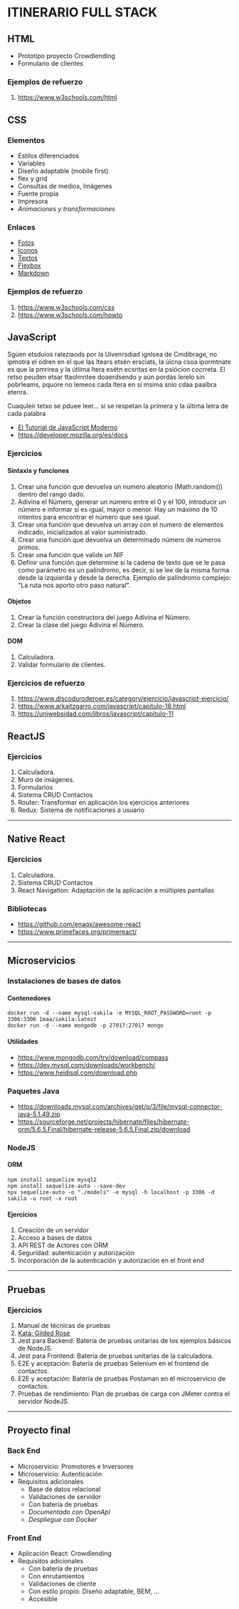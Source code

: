 # ITINERARIO FULL STACK

## HTML

- Prototipo proyecto Crowdlending
- Formulario de clientes

### Ejemplos de refuerzo

  1. <https://www.w3schools.com/html>

## CSS

### Elementos

- Estilos diferenciados
- Variables
- Diseño adaptable (mobile first)
- flex y grid
- Consultas de medios, Imágenes
- Fuente propia
- Impresora
- *Animaciones y transformaciones*

### Enlaces

- [Fotos](https://picsum.photos/)
- [Iconos](https://fontawesome.com/)
- [Textos](https://www.lipsum.com/)
- [Flexbox](https://flexboxfroggy.com/#es)
- [Markdown](https://www.markdownguide.org/basic-syntax/)

### Ejemplos de refuerzo

  1. <https://www.w3schools.com/css>
  2. <https://www.w3schools.com/howto>

## JavaScript

Sgúen etsduios raleziaods por la Uivenrsdiad ignlsea de Cmdibrage, no ipmotra el odren en el que las ltears etsén ersciats, la úicna csoa ipormtnate es que la pmrirea y la útlima ltera esétn ecsritas en la psiócion cocrreta. El retso peuden etsar ttaolmntee doaerdsendo y aún pordás lerelo sin pobrleams, pquore no lemeos cada ltera en sí msima snio cdaa paalbra etenra.

Cuaquleir tetxo se pduee leer... si se respetan la primera y la última letra de cada palabra

- [El Tutorial de JavaScript Moderno](https://es.javascript.info/)
- <https://developer.mozilla.org/es/docs>

### Ejercicios

#### Sintaxis y funciones

1. Crear una función que devuelva un numero aleatorio (Math.random()) dentro del rango dado.
2. Adivina el Número, generar un número entre el 0 y el 100, introducir un número e informar si es igual, mayor o menor. Hay un máximo de 10 intentos para encontrar el número que sea igual.
3. Crear una función que devuelva un array con el numero de elementos indicado, inicializados al valor suministrado.
4. Crear una función que devuelva un determinado número de números primos.
5. Crear una función que valide un NIF
6. Definir una función que determine si la cadena de texto que se le pasa como parámetro es un palíndromo, es decir, si se lee de la misma forma desde la izquierda y desde la derecha. Ejemplo de palíndromo complejo: "La ruta nos aporto otro paso natural".

#### Objetos

1. Crear la función constructora del juego Adivina el Número.
2. Crear la clase del juego Adivina el Número.

#### DOM

1. Calculadora.
2. Validar formulario de clientes.

### Ejercicios de refuerzo

  1. <https://www.discoduroderoer.es/category/ejercicio/javascript-ejercicio/>
  2. <https://www.arkaitzgarro.com/javascript/capitulo-18.html>
  3. <https://uniwebsidad.com/libros/javascript/capitulo-11>

## ReactJS

### Ejercicios

1. Calculadora.
2. Muro de imágenes.
3. Formularios
4. Sistema CRUD Contactos
5. Router: Transformar en aplicación los ejercicios anteriores
6. Redux: Sistema de notificaciones a usuario

---

## Native React

### Ejercicios

1. Calculadora.
2. Sistema CRUD Contactos
3. React Navigation: Adaptación de la aplicación a múltiples pantallas

### Bibliotecas

- <https://github.com/enaqx/awesome-react>
- <https://www.primefaces.org/primereact/>

---

## Microservicios

### Instalaciones de bases de datos

#### Contenedores

    docker run -d --name mysql-sakila -e MYSQL_ROOT_PASSWORD=root -p 3306:3306 1maa/sakila:latest  
    docker run -d --name mongodb -p 27017:27017 mongo

#### Utilidades

- https://www.mongodb.com/try/download/compass  
- https://dev.mysql.com/downloads/workbench/
- https://www.heidisql.com/download.php  

### Paquetes Java

- https://downloads.mysql.com/archives/get/p/3/file/mysql-connector-java-5.1.49.zip  
- https://sourceforge.net/projects/hibernate/files/hibernate-orm/5.6.5.Final/hibernate-release-5.6.5.Final.zip/download

### NodeJS

#### ORM

    npm install sequelize mysql2  
    npm install sequelize-auto --save-dev  
    npx sequelize-auto -o "./models" -e mysql -h localhost -p 3306 -d sakila -u root -x root

#### Ejercicios

1. Creación de un servidor
2. Acceso a bases de datos
3. API REST de Actores con ORM
4. Seguridad: autenticación y autorización
5. Incorporación de la autenticación y autorización en el front end

---

## Pruebas

### Ejercicios

1. Manual de técnicas de pruebas
2. [Kata: Gilded Rose](https://github.com/emilybache/GildedRose-Refactoring-Kata/blob/master/GildedRoseRequirements_es.md)
3. Jest para Backend: Batería de pruebas unitarias de los ejemplos básicos de NodeJS.
4. Jest para Frontend: Batería de pruebas unitarias de la calculadora.
5. E2E y aceptación: Batería de pruebas Selenium en el frontend de contactos.
6. E2E y aceptación: Batería de pruebas Postaman en el microservicio de contactos.
7. Pruebas de rendimiento: Plan de pruebas de carga con JMeter contra el servidor NodeJS.

---

## Proyecto final

### Back End

- Microservicio: Promotores e Inversores
- Microservicio: Autenticación
- Requisitos adicionales
  - Base de datos relacional
  - Validaciones de servidor
  - Con batería de pruebas
  - *Documentado con OpenApi*
  - *Despliegue con Docker*

### Front End

- Aplicación React: Crowdlending
- Requisitos adicionales
  - Con batería de pruebas
  - Con enrutamientos
  - Validaciones de cliente
  - Con estilo propio: Diseño adaptable, BEM, ...
  - Accesible
